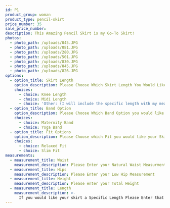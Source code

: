 ```yaml
---
id: P1
product_group: woman
product_type: pencil-skirt
price_number: 35
sale_price_number:
description: This Amazing Pencil Skirt is my Go-To Skirt!
photos:
  - photo_path: /uploads/045.JPG
  - photo_path: /uploads/081.JPG
  - photo_path: /uploads/280.JPG
  - photo_path: /uploads/501.JPG
  - photo_path: /uploads/830.JPG
  - photo_path: /uploads/845.JPG
  - photo_path: /uploads/826.JPG
options:
  - option_title: Skirt Length
    option_description: Please Choose Which Skirt Length You Would Like
    choices:
      - choice: Knee Length
      - choice: Midi Length
      - choice: 'Other: (I will include the specific length with my measurements)'
  - option_title: Band Option
    option_description: Please Choose Which Band Option you would like
    choices:
      - choice: Maternity Band
      - choice: Yoga Band
  - option_title: Fit Options
    option_description: Please Choose which Fit you would like your Skirt
    choices:
      - choice: Relaxed Fit
      - choice: Slim Fit
measurements:
  - measurement_title: Waist
    measurement_description: Please Enter your Natural Waist Measurment
  - measurement_title: Hips
    measurement_description: Please Enter your Low Hip Measurement
  - measurement_title: Height
    measurement_description: Please enter your Total Height
  - measurement_title: Length
    measurement_description: >-
      If you would like your skirt a Specific Length Please Enter that Measurment
---
```


